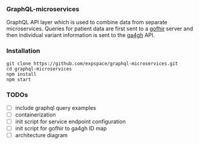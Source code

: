 ### GraphQL-microservices

GraphQL API layer which is used to combine data from separate microservices. Queries for patient data are first sent to a [gofhir](https://github.com/synthetichealth/gofhir)
server and then individual variant information is sent to the [ga4gh](https://github.com/ga4gh/ga4gh-server) API.  

### Installation
```$xslt
git clone https://github.com/expspace/graphql-microservices.git
cd graphql-microservices
npm install
npm start
```

### TODOs

- [ ] include graphql query examples
- [ ] containerization
- [ ] init script for service endpoint configuration 
- [ ] init script for gofhir to ga4gh ID map 
- [ ] architecture diagram 
